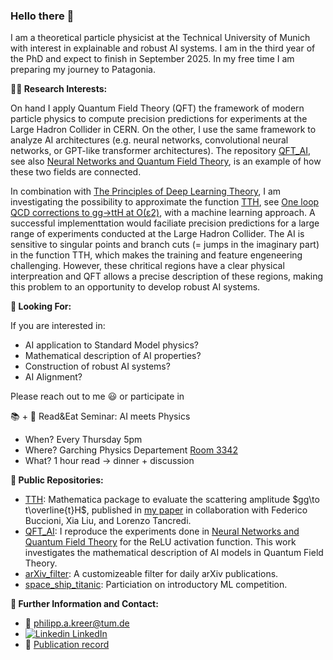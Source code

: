 ### Hello there 👋

I am a theoretical particle physicist at the Technical University of Munich with interest in explainable and robust AI systems. I am in the third year of the PhD and expect to finish in September 2025. In my free time I am preparing my journey to Patagonia. 

**:scientist: Research Interests:**

On hand I apply Quantum Field Theory (QFT) the framework of modern particle physics to compute precision predictions for experiments at the Large Hadron Collider in CERN. On the other, I use the same framework to analyze AI architectures (e.g. neural networks, convolutional neural networks, or GPT-like transformer architectures). The repository [QFT_AI](https://github.com/p-a-kreer/QFT_AI), see also  [Neural Networks and Quantum Field Theory](https://arxiv.org/pdf/2008.08601.pdf), is an example of how these two fields are connected. 

In combination with [The Principles of Deep Learning Theory](https://arxiv.org/abs/2106.10165), I am investigating the possibility to approximate the function [TTH](https://github.com/p-a-kreer/TTH), see [One loop QCD corrections to gg→ttH at O(ε2)](https://arxiv.org/abs/2312.10015), with a machine learning approach. A successful implementtation would faciliate precision predictions for a large range of experiments conducted at the Large Hadron Collider. The AI is sensitive to singular points and branch cuts (= jumps in the imaginary part) in the function TTH, which makes the training and feature engeneering challenging. However, these chritical regions have a clear physical interpreation and QFT allows a precise description of these regions, making this problem to an opportunity to develop robust AI systems.

**:eyes: Looking For:**

If you are interested in: 

- AI application to Standard Model physics?
- Mathematical description of AI properties? 
- Construction of robust AI systems?
- AI Alignment?

Please reach out to me :smiley: or participate in 

:books: + :taco: Read&Eat Seminar: AI meets Physics 
- When? Every Thursday 5pm
- Where? Garching Physics Departement [Room 3342](https://www.ph.tum.de/about/visit/roomfinder/?room=5101.01.342&language=de)
- What? 1 hour read $\to$ dinner + discussion




**:open_file_folder: Public Repositories:**

- [TTH](https://github.com/p-a-kreer/TTH): Mathematica package to evaluate the scattering amplitude $gg\to t\overline{t}H$, published in [my paper](https://arxiv.org/abs/2312.10015) in collaboration with Federico Buccioni, Xia Liu, and Lorenzo Tancredi.
- [QFT_AI](https://github.com/p-a-kreer/QFT_AI): I reproduce the experiments done in [Neural Networks and Quantum Field Theory](https://arxiv.org/pdf/2008.08601.pdf) for the ReLU activation function. This work investigates the mathematical description of AI models in Quantum Field Theory.
- [arXiv_filter](https://github.com/p-a-kreer/arXiv_filter): A customizeable filter for daily arXiv publications.
- [space_ship_titanic](https://github.com/Philipp-Alexander-Kreer/space_ship_titanic): Particiation on introductory ML competition.


**:bust_in_silhouette: Further Information and Contact:**

- :e-mail: philipp.a.kreer@tum.de
- [![Linkedin](https://i.stack.imgur.com/gVE0j.png) LinkedIn](https://www.linkedin.com/in/philipp-alexander-kreer-b25341208/?locale=en_US) 
- :page_with_curl: [Publication record](https://inspirehep.net/authors/1891203)

